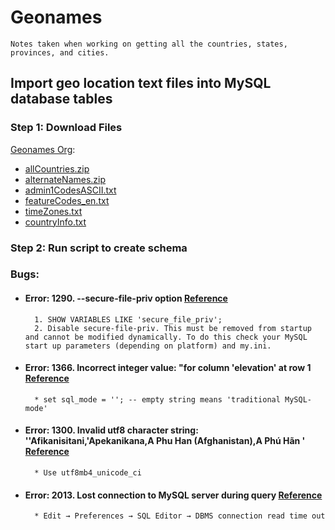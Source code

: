 # Geonames
	Notes taken when working on getting all the countries, states, provinces, and cities. 
## Import geo location text files into MySQL database tables
### Step 1: Download Files  
[Geonames Org](http://download.geonames.org/export/dump/):
* [allCountries.zip](http://download.geonames.org/export/dump/allCountries.zip)
* [alternateNames.zip](http://download.geonames.org/export/dump/alternateNames.zip)
* [admin1CodesASCII.txt](http://download.geonames.org/export/dump/admin1CodesASCII.txt)
* [featureCodes_en.txt](http://download.geonames.org/export/dump/featureCodes_en.txt)
* [timeZones.txt](http://download.geonames.org/export/dump/timeZones.txt)
* [countryInfo.txt](http://download.geonames.org/export/dump/countryInfo.txt)

### Step 2: Run script to create schema



### Bugs:
* #### Error: 1290. --secure-file-priv option [Reference](https://stackoverflow.com/questions/32737478/how-should-i-tackle-secure-file-priv-in-mysql)
		1. SHOW VARIABLES LIKE 'secure_file_priv';
		2. Disable secure-file-priv. This must be removed from startup and cannot be modified dynamically. To do this check your MySQL start up parameters (depending on platform) and my.ini.

* #### Error: 1366. Incorrect integer value: "for column 'elevation' at row 1 [Reference](https://bugs.mysql.com/bug.php?id=18551)
		* set sql_mode = ''; -- empty string means 'traditional MySQL-mode'
		
* #### Error: 1300. Invalid utf8 character string: ''Afikanisitani,'Apekanikana,A Phu Han (Afghanistan),A Phú Hãn ' [Reference](https://stackoverflow.com/questions/766809/whats-the-difference-between-utf8-general-ci-and-utf8-unicode-ci)
		* Use utf8mb4_unicode_ci
		
* #### Error: 2013. Lost connection to MySQL server during query [Reference](https://stackoverflow.com/questions/10563619/error-code-2013-lost-connection-to-mysql-server-during-query)
		* Edit → Preferences → SQL Editor → DBMS connection read time out

